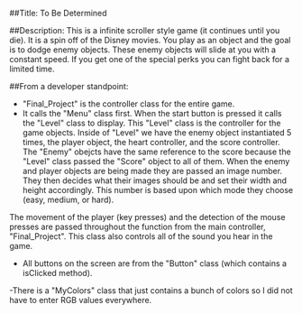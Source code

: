 ##Title:
To Be Determined

##Description:
This is a infinite scroller style game (it continues until you die).
It is a spin off of the Disney movies.
You play as an object and the goal is to dodge enemy objects.
These enemy objects will slide at you with a constant speed.
If you get one of the special perks you can fight back for a limited time.

##From a developer standpoint:
- "Final_Project" is the controller class for the entire game.
- It calls the "Menu" class first.
When the start button is pressed it calls the "Level" class to display.
This "Level" class is the controller for the game objects.
Inside of "Level" we have the enemy object instantiated 5 times, the player object, the heart controller, and the score controller.
The "Enemy" obejcts have the same reference to the score because the "Level" class passed the "Score" object to all of them.
When the enemy and player objects are being made they are passed an image number.
They then decides what their images should be and set their width and height accordingly.
This number is based upon which mode they choose (easy, medium, or hard).

The movement of the player (key presses) and the detection of the mouse presses are passed throughout the function from the main controller, "Final_Project".
This class also controls all of the sound you hear in the game.

- All buttons on the screen are from the "Button" class (which contains a isClicked method).

-There is a "MyColors" class that just contains a bunch of colors so I did not have to enter RGB values everywhere.
